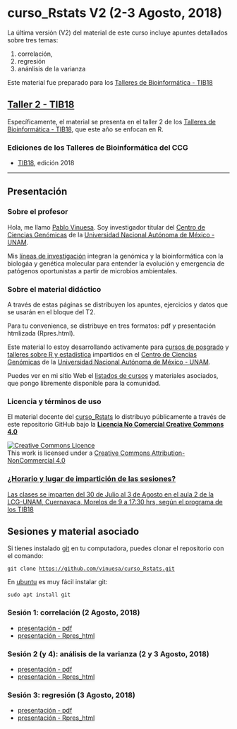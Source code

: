 # curso_Rstats V2 (2-3 Agosto, 2018)
La última versión (V2) del material de este curso incluye apuntes detallados sobre tres temas: 

1. correlaci&oacute;n, 
2. regresi&oacute;n 
3.  an&aacute;nlisis de la varianza

Este material fue preparado para los [Talleres de Bioinform&aacute;tica - TIB18](http://congresos.nnb.unam.mx/TIB2018)

## [Taller 2 - TIB18](http://congresos.nnb.unam.mx/TIB2018/t2-analisis-exploratorio-y-estadistico-de-datos-biologicos-usando-r/)
Específicamente, el material se presenta en el taller 2 de los [Talleres de Bioinform&aacute;tica - TIB18](http://congresos.nnb.unam.mx/TIB2018), que este a&ntilde;o se enfocan en R.

### Ediciones de los Talleres de Bioinformática del CCG
- [TIB18](http://congresos.nnb.unam.mx/TIB2018), edición 2018

***
 
## Presentaci&oacute;n

### Sobre el profesor
Hola, me llamo [Pablo Vinuesa](http://www.ccg.unam.mx/~vinuesa/). Soy investigador titular del 
[Centro de Ciencias Gen&oacute;micas](http://www.ccg.unam.mx) de la 
[Universidad Nacional Aut&oacute;noma de M&eacute;xico - UNAM](http://www.unam.mx/).

Mis [l&iacute;neas de investigaci&oacute;n](http://www.ccg.unam.mx/~vinuesa/research.html) 
integran la gen&oacute;mica y la bioinform&aacute;tica con la biolog&aacute;a y gen&eacute;tica molecular para entender 
la evoluci&oacute;n y emergencia de pat&oacute;genos oportunistas a partir de microbios ambientales.

### Sobre el material did&aacute;ctico
A trav&eacute;s de estas p&aacute;ginas se distribuyen los apuntes, ejercicios y datos que se usar&aacute;n en el bloque del T2.

Para tu convenienca, se distribuye en tres formatos: pdf y presentaci&oacute;n htmlizada (Rpres.html).

Este material lo estoy desarrollando activamente para [cursos de posgrado]() y [talleres sobre R y estadística](http://congresos.nnb.unam.mx/TIB2018) impartidos en el [Centro de Ciencias Gen&oacute;micas](https://www.ccg.unam.mx/) de la [Universidad Nacional Aut&oacute;noma de M&eacute;xico - UNAM](https://www.unam.mx/). 

Puedes ver en mi sitio Web el [listados de cursos](http://www.ccg.unam.mx/~vinuesa/cursos.html) y materiales asociados, que pongo libremente disponible para la comunidad.

### Licencia y términos de uso
El material docente del [curso_Rstats](https://github.com/vinuesa/curso_Rstats) lo distribuyo p&uacute;blicamente a trav&eacute;s de este repositorio GitHub bajo la [**Licencia No Comercial Creative Commons 4.0**](https://creativecommons.org/licenses/by-nc/4.0/) 

<a rel="license" href="http://creativecommons.org/licenses/by-nc/4.0/"><img alt="Creative Commons Licence" style="border-width:0" src="https://i.creativecommons.org/l/by-nc/4.0/88x31.png" /></a><br />This work is licensed under a <a rel="license" href="http://creativecommons.org/licenses/by-nc/4.0/">Creative Commons Attribution-NonCommercial 4.0 


### ¿Horario y lugar de impartici&oacute;n de las sesiones?
Las clases se imparten del 30 de Julio al 3 de Agosto en el aula 2 de la LCG-UNAM, Cuernavaca, Morelos
de 9 a 17:30 hrs, seg&uacute;n el [programa de los TIB18](http://congresos.nnb.unam.mx/TIB2018/programa/)

## Sesiones y material asociado

Si tienes instalado [git](https://git-scm.com/) en tu computadora, puedes clonar el repositorio con el comando:

   <code>git clone https://github.com/vinuesa/curso_Rstats.git</code>

En [ubuntu](https://www.ubuntu.com/) es muy f&aacute;cil instalar git: 

  <code>sudo apt install git</code>


### Sesi&oacute;n 1: correlaci&oacute;n (2 Agosto, 2018)
- [presentaci&oacute;n - pdf](https://github.com/vinuesa/curso_Rstats/blob/master/docs/Correlacion.pdf)
- [presentaci&oacute;n - Rpres_html](https://github.com/vinuesa/curso_Rstats/blob/master/docs/correlacion_Rpres.html)

### Sesi&oacute;n 2 (y 4): an&aacute;lisis de la varianza (2 y 3 Agosto, 2018) 
- [presentaci&oacute;n - pdf](https://github.com/vinuesa/curso_Rstats/blob/master/docs/ANOVA.pdf)
- [presentaci&oacute;n - Rpres_html](https://github.com/vinuesa/curso_Rstats/blob/master/docs/ANOVA_Rpres.html)

### Sesi&oacute;n 3: regresi&oacute;n (3 Agosto, 2018) 
- [presentaci&oacute;n - pdf](https://github.com/vinuesa/curso_Rstats/blob/master/docs/regresion.pdf)
- [presentaci&oacute;n - Rpres_html](https://github.com/vinuesa/curso_Rstats/blob/master/docs/regresion_Rpres.html)

